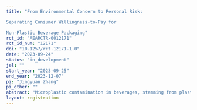 ```yaml
---
title: "From Environmental Concern to Personal Risk:
Separating Consumer Willingness-to-Pay for
Non-Plastic Beverage Packaging"
rct_id: "AEARCTR-0012171"
rct_id_num: "12171"
doi: "10.1257/rct.12171-1.0"
date: "2023-09-24"
status: "in_development"
jel: ""
start_year: "2023-09-25"
end_year: "2023-12-07"
pi: "Jingyuan Zhang"
pi_other: ""
abstract: "Microplastic contamination in beverages, stemming from plastic packaging, has emerged as a notable concern. While earlier studies largely centered on consumer behavior regarding the environmental impact of discarded bottles and the ensuing spread of microplastics throughout the ecosphere, recent advancements in food science reveal a direct health risk: the immediate contamination of beverages by their plastic packaging. This shifts the perception of the issue from a broad public good, environmental concern to a private, individual health risk. Using a choice experiment, this study assessed consumer willingness-to-pay (WTP) for beverages in plastic and non-plastic packaging with distinct information treatments. We separated the WTP values associated with broad environmental concerns about microplastic pollution from those tied to the direct health risks of packaging. We also gauged the potential impact of varied warning labels, highlighting environmental risks, direct health risks, or both, on consumer demand. Our findings provide insight into evolving consumer behaviors as broad public concerns transition to individualized risks. Furthermore, the results offer vital insights for the beverage industry and policymakers in tailoring packaging approaches to both environmental and health imperatives."
layout: registration
---
```


